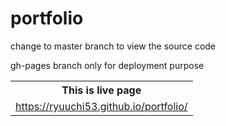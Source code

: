 # portfolio

<p>change to master branch to view the source code</p>
<p>gh-pages branch only for deployment purpose</p>
<table>
  <tr>
    <th>This is live page</th>
  </tr>
  <tr>
    <td>
      <a href="https://ryuuchi53.github.io/portfolio" target="_blank">https://ryuuchi53.github.io/portfolio/</a>
    </td>
  </tr>
</table>
